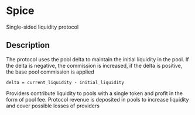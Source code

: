 # Spice
Single-sided liquidity protocol
## Description 
The protocol uses the pool delta to maintain the initial liquidity in the pool. If the delta is negative, the commission is increased, if the delta is positive, the base pool commission is applied
```
delta = current_liquidity - initial_liquidity
```
Providers contribute liquidity to pools with a single token and profit in the form of pool fee. Protocol revenue is deposited in pools to increase liquidity and cover possible losses of providers
